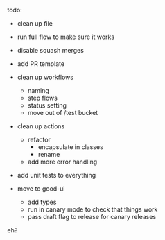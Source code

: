todo:

- clean up file
- run full flow to make sure it works
- disable squash merges
- add PR template
- clean up workflows
  - naming
  - step flows
  - status setting
  - move out of /test bucket
- clean up actions
  - refactor
    - encapsulate in classes
    - rename
  - add more error handling
- add unit tests to everything

- move to good-ui
  - add types
  - run in canary mode to check that things work
  - pass draft flag to release for canary releases

eh?
